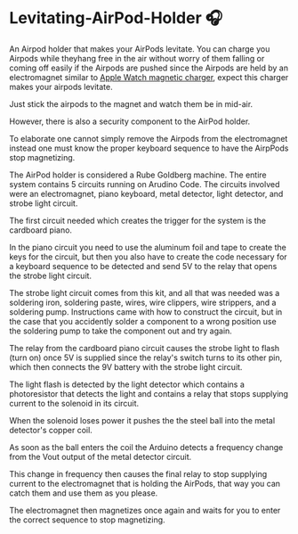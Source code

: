 # Levitating-AirPod-Holder 🎧
An Airpod holder that makes your AirPods levitate. You can charge you Airpods while theyhang free in the air without worry of them falling or coming off easily if the Airpods are pushed since the Airpods are held by an electromagnet similar to [Apple Watch magnetic charger](https://www.apple.com/shop/product/MLWJ3AM/A/apple-watch-magnetic-fast-charger-to-usb-c-cable-1-m?fnode=2208a3f74724fa33198e29a17b1f3a3c42954541e1e18d408c15ce020bbe1ffb7f20a725ff6803d451b2b2cf065861b37722565385e5e1ae812c66dc35fa952064c5414a95d16900b6f75cc4df8177f9f0c4c5d48c881cd8cf9d78b46305a820999709c1c824e5f8bf7be8a9189ac629&fs=fh%3D4595%252B559a0f%252B45d4), expect this charger makes your airpods levitate.

Just stick the airpods to the magnet and watch them be in mid-air. 

However, there is also a security component to the AirPod holder. 

To elaborate one cannot simply remove the Airpods from the electromagnet instead one must know the proper keyboard sequence to have the AirpPods stop magnetizing. 

The AirPod holder is considered a Rube Goldberg machine. The entire system contains 5 circuits running on Arudino Code. The circuits involved were an electromagnet, piano keyboard, metal detector, light detector, and strobe light circuit.

The first circuit needed which creates the trigger for the system is the cardboard piano. 

In the piano circuit you need to use the aluminum foil and tape to create the keys for the circuit, but then you also have to create the code necessary for a keyboard sequence to be detected and send 5V to the relay that opens the strobe light circuit. 

The strobe light circuit comes from this kit, and all that was needed was a soldering iron, soldering paste, wires, wire clippers, wire strippers, and a soldering pump. Instructions came with how to construct the circuit, but in the case that you accidently solder a component to a wrong position use the soldering pump to take the component out and try again. 

The relay from the cardboard piano circuit causes the strobe light to flash (turn on) once 5V is supplied since the relay's switch turns to its other pin, which then connects the 9V battery with the strobe light circuit.

The light flash is detected by the light detector which contains a photoresistor that detects the light and contains a relay that stops supplying current to the solenoid in its circuit.

When the solenoid loses power it pushes the the steel ball into the metal detector's copper coil.

As soon as the ball enters the coil the Arduino detects a frequency change from the Vout output of the metal detector circuit. 

This change in frequency then causes the final relay to stop supplying current to the electromagnet that is holding the AirPods, that way you can catch them and use them as you please. 

The electromagnet then magnetizes once again and waits for you to enter the correct sequence to stop magnetizing. 
